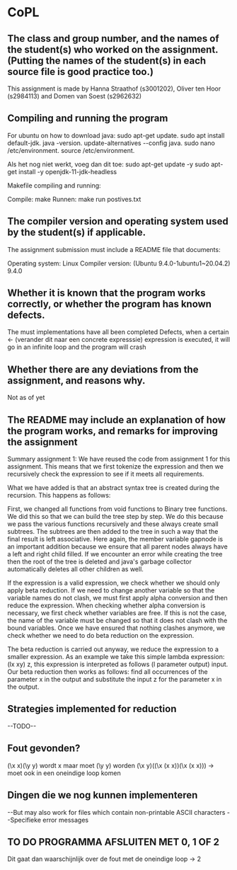 # CoPL

## The class and group number, and the names of the student(s) who worked on the assignment. (Putting the names of the student(s) in each source file is good practice too.)
This assignment is made by Hanna Straathof (s3001202), Oliver ten Hoor (s2984113) and Domen van Soest (s2962632)

## Compiling and running the program
For ubuntu on how to download java:
sudo apt-get update.
sudo apt install default-jdk.
java -version.
update-alternatives --config java.
sudo nano /etc/environment.
source /etc/environment.

Als het nog niet werkt, voeg dan dit toe:
sudo apt-get update -y
sudo apt-get install -y openjdk-11-jdk-headless


Makefile compiling and running:

Compile: make
Runnen: make run postives.txt

## The compiler version and operating system used by the student(s) if applicable.
The assignment submission must include a README file that documents:

Operating system: Linux
Compiler version: (Ubuntu 9.4.0-1ubuntu1~20.04.2) 9.4.0

## Whether it is known that the program works correctly, or whether the program has known defects.
The must implementations have all been completed
Defects, when a certain <- (verander dit naar een concrete expresssie) expression is executed, it will go in an infinite loop and the program will crash

## Whether there are any deviations from the assignment, and reasons why.
Not as of yet

## The README may include an explanation of how the program works, and remarks for improving the assignment

Summary assignment 1:
We have reused the code from assignment 1 for this assignment. This means that we first tokenize the expression and then we recursively check the expression to see if it meets all requirements.

What we have added is that an abstract syntax tree is created during the recursion. This happens as follows:

First, we changed all functions from void functions to Binary tree functions. We did this so that we can build the tree step by step. We do this because we pass the various functions recursively and these always create small subtrees. The subtrees are then added to the tree in such a way that the final result is left associative. Here again, the member variable gapnode is an important addition because we ensure that all parent nodes always have a left and right child filled.
If we encounter an error while creating the tree then the root of the tree is deleted and java's garbage collector automatically deletes all other children as well.

If the expression is a valid expression, we check whether we should only apply beta reduction. If we need to change another variable so that the variable names do not clash, we must first apply alpha conversion and then reduce the expression. When checking whether alpha conversion is necessary, we first check whether variables are free. If this is not the case, the name of the variable must be changed so that it does not clash with the bound variables. Once we have ensured that nothing clashes anymore, we check whether we need to do beta reduction on the expression.

The beta reduction is carried out anyway, we reduce the expression to a smaller expression. As an example we take this simple lambda expression: (lx xy) z, this expression is interpreted as follows (l parameter output) input. Our beta reduction then works as follows: find all occurrences of the parameter x in the output and substitute the input z for the parameter x in the output.

## Strategies implemented for reduction
--TODO--

## Fout gevonden?
(\x x)(\y y) wordt x maar moet (\y y) worden
(\x y)((\x (x x))(\x (x x))) -> moet ook in een oneindige loop komen

## Dingen die we nog kunnen implementeren

--But may also work for files which contain non-printable ASCII characters
--Specifieke error messages

## TO DO PROGRAMMA AFSLUITEN MET 0, 1 OF 2
Dit gaat dan waarschijnlijk over de fout met de oneindige loop -> 2



